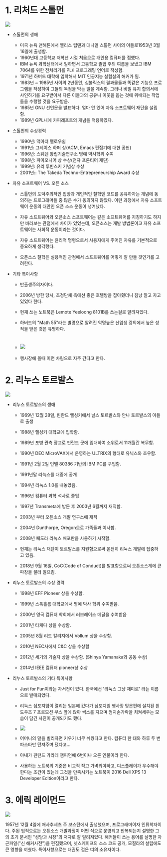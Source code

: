 # 1. 리처드 스톨먼

![](/assets/800px-Richard_Stallman_-_Fête_de_l'Humanité_2014_-_010.jpg)

* 스톨먼의 생애
  * 미국 뉴욕 맨해튼에서 엘리스 립맨과 대니얼 스톨먼 사이의 아들로1953년 3월 16일에 출생함.
  * 1960년대 고등학교 저학년 시절 처음으로 개인용 컴퓨터를 접했다.
  * IBM 뉴욕 과학센터에서 일하면서 고등학교 졸업 후의 여름을 보냈고 IBM 7064를 위한 전처리기를 PL/I 프로그래밍 언어로 작성함.
  * 1971년 하버드 대학에 입학해서 MIT 인공지능 실험실의 해커가 됨.
  * 1983년 ~ 1985년 사이의 2년동안, 심볼릭스의 결과물들과 똑같은 기능으 프로그램을 작성하여 그들의 독점을 막는 일을 계속함. 그러나 비밀 유지 합의서에 사인하기를 요구받아서 다른 이들과의 공유나 이웃을 돕는 것에 위배되는 작업들을 수행할 것을 요구받음.
  * 1985년 GNU 선언문을 발표하다. 얼마 안 있어 자유 소프트웨어 재단을 설립함.
  * 1989년 GPL내에 카피레프트의 개념을 적용하였다.
* 스톨먼의 수상경력
  * 1990년: 맥아더 펠로우쉽
  * 1991년: 그레이스 하퍼 상\(ACM, Emacs 편집기에 대한 공헌\)
  * 1996년: 스웨덴 왕립기술연구소 명예 박사학위 수여
  * 1998년: 파이오니어 상 수상\(전자 프론티어 재단\)
  * 1999년: 유리 루빈스키 기념상 수상
  * 2001년:: The Takeda Techno-Entrepreneurship Award 수상
* 자유 소프트웨어 VS. 오픈 소스

  * 스톨먼의 도덕주의적인 입장과 개인적인 철학엔 코드를 공유하자는 개념에 동의하는 프로그래머들 중 많은 수가 동의하지 않았다. 이런 과정에서 자유 소프트웨어 운동의 대안인 오픈 소스 운동이 생겨났다.
  * 자유 소프트웨어와 오픈소스 소프트웨어는 같은 소프트웨어를 지칭하기도 하지만 바라보는 관점에서 차이가 있었는데, 오픈소스는 개발 방법론이고 자유 소프트웨어는 사회적 운동이라는 것이다.

  * 자유 소프트웨어는 윤리적 명령으로서 사용자에게 주어진 자유를 기본적으로 중요하게 생각했다.

  * 오픈소스 철학은 실용적인 관점에서 소프트웨어를 어떻게 잘 만들 것인가를 고려한다.

* 기타 특이사항

  * 반출생주의자이다.

  * 2006년 방한 당시, 초청단체 측에선 좋은 호텔방을 잡아줬더니 침낭 깔고 자고있었다 한다.

  * 현재 쓰는 노트북은 Lemote Yeeloong 8101B를 쓰는걸로 알려져있다.

  * 하버드의 "Math 55"라는 별명으로 알려진 악명높은 신입생 강의에서 높은 성적을 받은 것은 유명하다.

  * # ![](/assets/gotolman.jpeg)
  * 행사장에 올때 이런 차림으로 자주 간다고 한다.

# 2. 리누스 토르발스

![](/assets/800px-LinuxCon_Europe_Linus_Torvalds_03_%28cropped%29.jpg)

* 리누스 토르발스의 생애

  * 1969년 12월 28일, 핀란드 헬싱키에서 닐스 토르발스와 안나 토르발스의 아들로 출생
  * 1988년 헬싱키 대학교에 입학함.
  * 1989년 포병 관측 장교로 핀란드 군에 입대하여 소위로서 11개월간 복무함.
  * 1990년 DEC MicroVAX에서 운영하는 ULTRIX의 형태로 유닉스와 조우함.
  * 1991년 2월 2일 인텔 80386 기반의 IBM PC를 구입함.
  * 1991년말 리눅스를 대중에 공개
  * 1994년 리눅스 1.0를 내놓았음.
  * 1996년 컴퓨터 과학 석사로 졸업
  * 1997년 Transmeta에 방문 후 2003년 6월까지 재직함.

  * 2003년 부터 오픈소스 개발 연구소에 재직

  * 2004년 Dunthorpe, Oregon으로 가족들과 이사함.

  * 2008년 페도라 리눅스 배포판을 사용하기 시작함.

  * 현재는 리눅스 재단이 토르발스를 지원함으로써 온전히 리눅스 개발에 집중하고 있음.

  * 2018년 9월 16일, CoC\(Code of Conduct\)를 발표함으로써 오픈소스계에 큰 파장을 불러 일으킴.

* 리누스 토르발스의 수상 경력

  * 1998년 EFF Pioneer 상을 수상함.

  * 1999년 스톡홀름 대학교에서 명예 박사 학위 수여받음.

  * 2000년 영국 컴퓨터 학회에서 러브레이스 메달을 수여받음

  * 2001년 타케다 상을 수상함.

  * 2005년 8월 리드 칼리지에서 Vollum 상을 수상함.

  * 2010년 NEC사에서 C&C 상을 수상함

  * 2012년 세기의 기술자 상을 수상함. \(Shinya Yamanaka와 공동 수상\)

  * 2014년 IEEE 컴퓨터 pioneer상 수상

* 리누스 토르발스의 기타 특이사항

  * Just for Fun이라는 자서전이 있다. 한국에선 '리눅스 그냥 재미로' 라는 이름으로 발매되었다.

  * 리눅스 심포지엄이 열리는 일본에 갔다가 심포지엄 행사장 맞은편에 설치된 윈도우즈 7 프로모션 부스 앞에 앉아 썩소를 지으며 엄지손가락을 치켜세우는 모습이 담긴 사진이 공개되기도 했다.

  * ![](/assets/Suck.jpg)

  * 어머니의 말을 빌리자면 키우기 너무 쉬웠다고 한다. 컴퓨터 한 대와 하루 두 번 파스타만 던져주며 됐다고...

  * 아내가 핀란드 가라데 챔피언에 6번이나 오른 인물이라 한다.

  * 사용하는 노트북의 기준은 비교적 작고 가벼워야하고, 디스플레이가 우수해야한다는 조건이 있는데 그것을 만족시키는 노트북이 2016 Dell XPS 13 Developer Edition이라고 한다.  

# 3. 에릭 레이먼드

![](/assets/Eric_Steven_Raymond.CUT.png)

1957년 12월 4일에 매사추세츠 주 보스턴에서 출생했으며, 프로그래머이자 인류학자이다. 주된 업적으로는 오픈소스 개발과정이 어떤 식으로 운영되고 반복되는지 설명한 그의 초기 문서인 "성당과 시장"의 저자로 잘 알려져있다. 해커들이 쓰는 용어를 설명한 자곤파일\("신 해커사전"\)을 편집했으며, 넷스케이프의 소스 코드 공개, 모질라의 설립에도 큰 영향을 끼쳤다. 특이사항으로는 태권도 검은 띠의 소유자이다.

